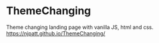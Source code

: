 # ThemeChanging
Theme changing landing page with vanilla JS, html and css.
https://njpatt.github.io/ThemeChanging/
